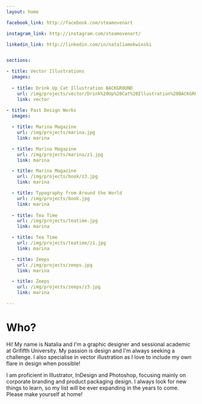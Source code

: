 ```yaml
---
layout: home

facebook_link: http://facebook.com/steamovenart

instagram_link: http://instagram.com/steamovenart/

linkedin_link: http://linkedin.com/in/nataliamokwinski


sections: 

- title: Vector Illustrations
  images:
  
  - title: Drink Up Cat Illustration BACKGROUND
    url: /img/projects/vector/Drink%20Up%20Cat%20Illustration%20BACKGROUND.png
    link: vector
    
- title: Past Design Works
  images: 

  - title: Marina Magazine
    url: /img/projects/marina.jpg
    link: marina

  - title: Marina Magazine
    url: /img/projects/marina/z1.jpg
    link: marina

  - title: Marina Magazine
    url: /img/projects/book/z3.jpg
    link: marina

  - title: Typography from Around the World
    url: /img/projects/book.jpg
    link: marina
    
  - title: Tea Time
    url: /img/projects/teatime.jpg
    link: marina

  - title: Tea Time
    url: /img/projects/teatime/z1.jpg
    link: marina

  - title: Zeeps
    url: /img/projects/zeeps.jpg
    link: marina

  - title: Zeeps
    url: /img/projects/zeeps/z3.jpg
    link: marina

---
```


# Who?

Hi! My name is Natalia and I'm a graphic designer and sessional academic at Grififth University. My passion is design and I'm always seeking a challenge. I also specialise in vector illustration as I love to include my own flare in design when possible!

I am proficient in Illustrator, InDesign and Photoshop, focusing mainly on corporate branding and product packaging design. I always look for new things to learn, so my list will be ever expanding in the years to come. Please make yourself at home!

